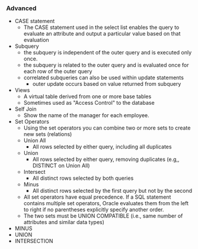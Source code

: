 ### Advanced
- CASE statement
  - The CASE statement used in the select list enables the query to evaluate an attribute and output a particular value based on that evaluation
- Subquery
  - the subquery is independent of the outer query and is executed only once.
  - the subquery is related to the outer query and is evaluated once for each row of the outer query
  - correlated subqueries can also be used within update statements
    - outer update occurs based on value returned from subquery
- Views
  - A virtual table derived from one or more base tables
  - Sometimes used as "Access Control" to the database
- Self Join
  - Show the name of the manager for each employee.
- Set Operators
  - Using the set operators you can combine two or more sets to create new sets (relations)
  - Union All
    - All rows selected by either query, including all duplicates
  - Union
    - All rows selected by either query, removing duplicates (e.g,, DISTINCT on Union All)
  - Intersect
    - All distinct rows selected by both queries
  - Minus
    - All distinct rows selected by the first query but not by the second
  - All set operators have equal precedence. If a SQL statement contains multiple set operators, Oracle evaluates them from the left to right if no parentheses explicitly specify another order.
  - The two sets must be UNION COMPATIBLE (i.e., same number of attributes and similar data types)
- MINUS
- UNION
- INTERSECTION
